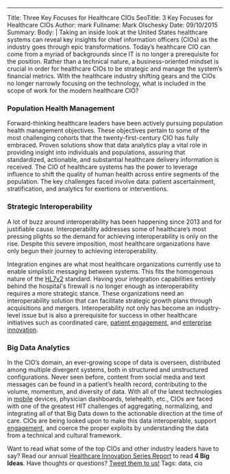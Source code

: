 ---
Title: Three Key Focuses for Healthcare CIOs
SeoTitle: 3 Key Focuses for Healthcare CIOs
Author: mark
Fullname: Mark Olschesky
Date: 09/10/2015
Summary: 
Body: |
Taking an inside look at the United States healthcare systems can reveal key insights for chief information officers (CIOs) as the industry goes through epic transformations. Today’s healthcare CIO can come from a myriad of backgrounds since IT is no longer a prerequisite for the position. Rather than a technical nature, a business-oriented mindset is crucial in order for healthcare CIOs to be strategic and manage the system’s financial metrics. With the healthcare industry shifting gears and the CIOs no longer narrowly focusing on the technology, what is included in the scope of work for the modern healthcare CIO?

### Population Health Management

Forward-thinking healthcare leaders have been actively pursuing population health management objectives. These objectives pertain to some of the most challenging cohorts that the twenty-first-century CIO has fully embraced. Proven solutions show that data analytics play a vital role in providing insight into individuals and populations, assuring that standardized, actionable, and substantial healthcare delivery information is received. The CIO of healthcare systems has the power to leverage influence to shift the quality of human health across entire segments of the population. The key challenges faced involve data: patient ascertainment, stratification, and analytics for exertions or interventions. 

### Strategic Interoperability

A lot of buzz around interoperability has been happening since 2013 and for justifiable cause. Interoperability addresses some of healthcare’s most pressing plights so the demand for achieving interoperability is only on the rise. Despite this severe imposition, most healthcare organizations have only begun their journey to achieving interoperability. 

Integration engines are what most healthcare organizations currently use to enable simplistic messaging between systems. This fits the homogenous nature of the [HL7v2](https://catalyze.io/learn/hl7-101-a-primer) standard. Having your integration capabilities entirely behind the hospital's firewall is no longer enough as interoperability requires a more strategic stance. These organizations need an interoperability solution that can facilitate strategic growth plans through acquisitions and mergers. Interoperability not only has become an industry-level issue but is also a prerequisite for success in other healthcare initiatives such as coordinated care, [patient engagement](https://catalyze.io/solutions/patient-engagement), and [enterprise innovation](https://catalyze.io/solutions/enterprise-innovation). 

### Big Data Analytics

In the CIO’s domain, an ever-growing scope of data is overseen, distributed among multiple divergent systems, both in structured and unstructured configurations. Never seen before, content from social media and text messages can be found in a patient’s health record, contributing to the volume, momentum, and diversity of data. With all of the latest technologies in [mobile](https://catalyze.io/solutions/mhealth) devices, physician dashboards, telehealth, etc., CIOs are faced with one of the greatest HIT challenges of aggregating, normalizing, and integrating all of that Big Data down to the actionable direction at the time of care. CIOs are being looked upon to make this data interoperable, support [engagement](https://catalyze.io/solutions/patient-engagement), and coerce the proper exploits by understanding the data from a technical and cultural framework. 

Want to read what some of the top CIOs and other industry leaders have to say? Read our annual [Healthcare Innovation Series Report](https://catalyze.io/innovation/2015) to read **4 Big Ideas**. Have thoughts or questions? [Tweet them to us!](https://twitter.com/catalyzeio)
Tags: data, cio